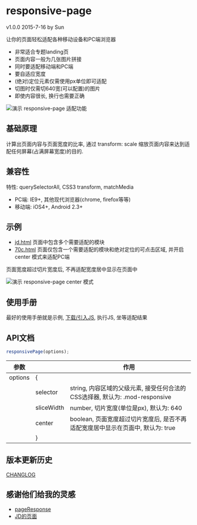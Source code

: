 # responsive-page
v1.0.0 2015-7-16 by Sun

让你的页面轻松适配各种移动设备和PC端浏览器

* 非常适合专题landing页
* 页面内容一般为几张图片拼接
* 同时要适配移动端和PC端
* 要自适应宽度
* (绝对)定位元素仅需使用px单位即可适配
* 切图时仅需切640宽(可以配置)的图片
* 即使内容很长, 换行也需要正确

![演示 responsive-page 适配功能](http://ufologist.github.io/responsive-page/responsive-page.gif)

## 基础原理
计算出页面内容与页面宽度的比率, 通过 transform: scale 缩放页面内容来达到适配任何屏幕(占满屏幕宽度)的目的.

## 兼容性
特性: querySelectorAll, CSS3 transform, matchMedia
*   PC端: IE9+, 其他现代浏览器(chrome, firefox等等)
* 移动端: iOS4+, Android 2.3+

## 示例
* [jd.html](http://ufologist.github.io/responsive-page/demo/jd.html) 页面中包含多个需要适配的模块
* [70c.html](http://ufologist.github.io/responsive-page/demo/70c.html) 页面仅包含一个需要适配的模块和绝对定位的可点击区域, 并开启 center 模式来适配PC端

页面宽度超过切片宽度后, 不再适配宽度居中显示在页面中

![演示 responsive-page center 模式](http://ufologist.github.io/responsive-page/responsive-page-center.png)

## 使用手册
最好的使用手册就是示例, [下载/引入JS](https://github.com/ufologist/responsive-page/raw/master/responsive-page.min.js), 执行JS, 坐等适配结果

## API文档
```javascript
responsivePage(options);
```

| 参数    |            | 作用                                                                            |
|---------|------------|---------------------------------------------------------------------------------|
| options | {          |                                                                                 |
|         | selector   | string, 内容区域的父级元素, 接受任何合法的CSS选择器, 默认为: .mod-responsive    |
|         | sliceWidth | number, 切片宽度(单位是px), 默认为: 640                                         |
|         | center     | boolean, 页面宽度超过切片宽度后, 是否不再适配宽度居中显示在页面中, 默认为: true |
|         | }          |                                                                                 |

## 版本更新历史
[CHANGLOG](CHANGLOG.md)

## 感谢他们给我的灵感
* [pageResponse](https://github.com/peunzhang/pageResponse)
* [JD的页面](http://sale.jd.com/m/act/LZkDEwunm53ilyrR.html)